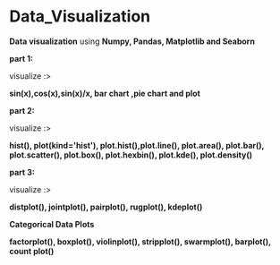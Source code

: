 # Data_Visualization

**Data visualization** using **Numpy, Pandas, Matplotlib and Seaborn**

**part 1:**

visualize :>

**sin(x),cos(x),sin(x)/x, bar chart ,pie chart and plot**


**part 2:**

visualize :>

**hist(), plot(kind='hist'), plot.hist(),plot.line(), plot.area(), plot.bar(), plot.scatter(), plot.box(), plot.hexbin(), plot.kde(), plot.density()**

**part 3:**

visualize :>

**distplot(), jointplot(), pairplot(), rugplot(), kdeplot()**

**Categorical Data Plots**

**factorplot(), boxplot(), violinplot(), stripplot(), swarmplot(), barplot(), count plot()**


